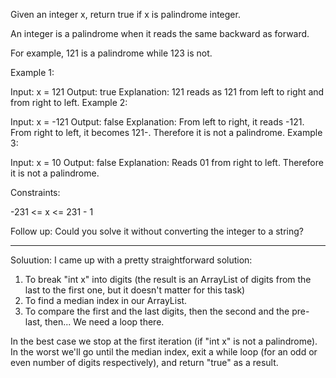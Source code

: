 Given an integer x, return true if x is palindrome integer.

An integer is a palindrome when it reads the same backward as forward.

For example, 121 is a palindrome while 123 is not.


Example 1:

Input: x = 121
Output: true
Explanation: 121 reads as 121 from left to right and from right to left.
Example 2:

Input: x = -121
Output: false
Explanation: From left to right, it reads -121. From right to left, it becomes 121-. Therefore it is not a palindrome.
Example 3:

Input: x = 10
Output: false
Explanation: Reads 01 from right to left. Therefore it is not a palindrome.


Constraints:

-231 <= x <= 231 - 1


Follow up: Could you solve it without converting the integer to a string?

--------------------------------------------------------------------------------------------------------------------

Soluution:
I came up with a pretty straightforward solution:
1. To break "int x" into digits (the result is an ArrayList of digits from the last to the first one, but it doesn't matter for this task)
2. To find a median index in our ArrayList.
3. To compare the first and the last digits, then the second and the pre-last, then... We need a loop there. 

In the best case we stop at the first iteration (if "int x" is not a palindrome). 
In the worst we'll go until the median index, exit a while loop (for an odd or even number of digits respectively), and return "true" as a result.
